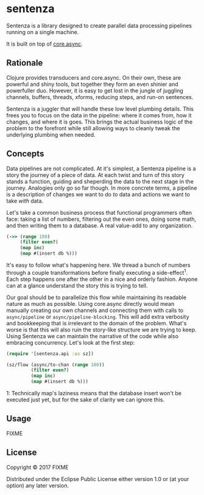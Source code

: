 # sentenza

Sentenza is a library designed to create parallel data processing pipelines
running on a single machine.

It is built on top of [core.async](https://github.com/clojure/core.async).

## Rationale

Clojure provides transducers and core.async. On their own, these are powerful
and shiny tools, but together they form an even shinier and powerfuller duo.
However, it is easy to get lost in the jungle of juggling channels, buffers,
threads, xforms, reducing steps, and run-on sentences.

Sentenza is a juggler that will handle these low level plumbing details. This
frees you to focus on the data in the pipeline: where it comes from,
how it changes, and where it is goes. This brings the actual business logic
of the problem to the forefront while still allowing ways to cleanly tweak
the underlying plumbing when needed.

## Concepts

Data pipelines are not complicated. At it's simplest, a Sentenza pipeline
is a story the journey of a piece of data. At each twist and turn of this story
stands a function, guiding and sheperding the data to the next stage in the journey.
Analogies only go so far though. In more concrete terms, a pipeline is
a description of changes we want to do *to* data and actions we want to take *with*
data.

Let's take a common business process that functional programmers often face:
taking a list of numbers, filtering out the even ones, doing some math, and then
writing them to a database. A real value-add to any organization.

``` clojure
(->> (range 100)
     (filter even?)
     (map inc)
     (map #(insert db %)))
```

It's easy to follow what's happening here. We thread a bunch of numbers through
a couple transformations before finally executing a side-effect<sup>1</sup>.
Each step happens one after the other in a nice and orderly fashion. Anyone
can at a glance understand the story this is trying to tell.

Our goal should be to parallelize this flow while maintaining its readable nature
as much as possible. Using core.async directly would mean manually creating
our own channels and connecting them with calls to `async/pipeline` or
`async/pipeline-blocking`. This will add extra verbosity and bookkeeping that
is irrelevant to the domain of the problem. What's worse is that this will also
ruin the story-like structure we are trying to keep. Using Sentenza we can
maintain the narrative of the code while also embracing concurrency. Let's look
at the first step:

``` clojure
(require '[sentenza.api :as sz])

(sz/flow (async/to-chan (range 100))
         (filter even?)
         (map inc)
         (map #(insert db %)))
```


1: Technically map's laziness means that the database insert won't be executed
just yet, but for the sake of clarity we can ignore this.

## Usage

FIXME

## License

Copyright © 2017 FIXME

Distributed under the Eclipse Public License either version 1.0 or (at
your option) any later version.
